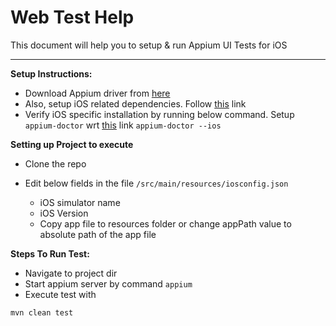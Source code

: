 # Web Test Help

This document will help you to setup & run Appium UI Tests for iOS

-------------------------------------------
**Setup Instructions:**
- Download Appium driver from [here](http://appium.io/docs/en/about-appium/getting-started/)
- Also, setup iOS related dependencies. Follow [this](http://appium.io/docs/en/drivers/ios-xcuitest/index.html) link
- Verify iOS specific installation by running below command. Setup `appium-doctor` wrt [this](http://appium.io/docs/en/about-appium/getting-started/) link
```appium-doctor --ios```

**Setting up Project to execute**
- Clone the repo
- Edit below fields in the file `/src/main/resources/iosconfig.json`

    - iOS simulator name
    - iOS Version
    - Copy app file to resources folder or change appPath value to absolute path of the app file

**Steps To Run Test:**
- Navigate to project dir
- Start appium server by command
```appium```
- Execute test with
```
mvn clean test
```